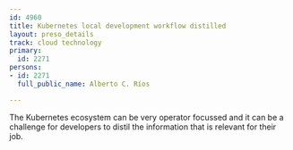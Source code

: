 ```yaml
---
id: 4960
title: Kubernetes local development workflow distilled
layout: preso_details
track: cloud technology
primary:
  id: 2271
persons:
- id: 2271
  full_public_name: Alberto C. Ríos

---
```

The Kubernetes ecosystem can be very operator focussed and it can be a challenge for developers to distil the information that is relevant for their job.